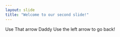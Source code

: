 ```yaml
---
layout: slide
title: "Welcome to our second slide!"
---
```

Use That arrow Daddy
Use the left arrow to go back!
